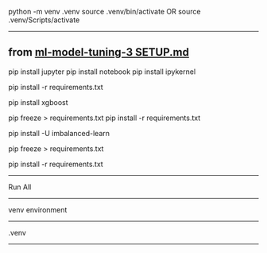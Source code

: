 python -m venv .venv
source .venv/bin/activate
OR
source .venv/Scripts/activate

------------------------------

from [ml-model-tuning-3 SETUP.md](https://raw.githubusercontent.com/CoderSales/ml-model-tuning-3/main/SETUP.md?token=GHSAT0AAAAAABZB25MXXA5H5SKFVFUXQTYSZBDCQGA)
------------------------------

<ignore requirements.txt>

pip install jupyter
pip install notebook
pip install ipykernel

pip install -r requirements.txt

pip install xgboost

pip freeze > requirements.txt
pip install -r requirements.txt

pip install -U imbalanced-learn

pip freeze > requirements.txt

pip install -r requirements.txt

------------------------------

 Run All

 ------------------------------

 venv environment

 ------------------------------

 .venv

 ------------------------------

 